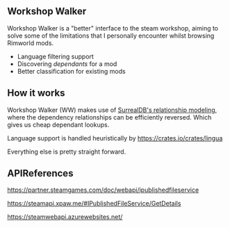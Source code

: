 ## Workshop Walker

Workshop Walker is a "better" interface to the steam workshop, aiming to solve some of the limitations that I personally
encounter whilst browsing Rimworld mods.

- Language filtering support
- Discovering _dependants_ for a mod
- Better classification for existing mods

## How it works

Workshop Walker (WW) makes
use of [SurrealDB's relationship modeling](https://surrealdb.com/docs/surrealql/datamodel/ids), where the dependency
relationships can be efficiently reversed. Which gives us cheap dependant lookups.

Language support is handled heuristically by https://crates.io/crates/lingua

Everything else is pretty straight forward.

## APIReferences

https://partner.steamgames.com/doc/webapi/ipublishedfileservice

https://steamapi.xpaw.me/#IPublishedFileService/GetDetails

https://steamwebapi.azurewebsites.net/